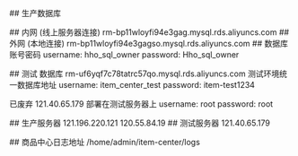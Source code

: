\## 生产数据库

\## 内网 (线上服务器连接)
rm-bp11wloyfi94e3gag.mysql.rds.aliyuncs.com
\## 外网 (本地连接)
rm-bp11wloyfi94e3gagso.mysql.rds.aliyuncs.com
\## 数据库账号密码
username: hho_sql_owner
password: Hho_sql_owner

\## 测试 数据库
rm-uf6yqf7c78tatrc57qo.mysql.rds.aliyuncs.com 测试环境统一数据库地址
username: item_center_test
password: item-test1234

已废弃
121.40.65.179  部署在测试服务器上
username: root
password: root





\## 生产服务器
121.196.220.121
120.55.84.19
\## 测试服务器
121.40.65.179

\## 商品中心日志地址
/home/admin/item-center/logs